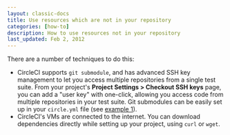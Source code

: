 ```yaml
---
layout: classic-docs
title: Use resources which are not in your repository
categories: [how-to]
description: How to use resources not in your repository
last_updated: Feb 2, 2012
---
```


There are a number of techniques to do this:

*   CircleCI supports `git submodule`, and has advanced SSH key management to let you access multiple repositories from a single test suite.
    From your project's **Project Settings > Checkout SSH keys**
    page, you can add a "user key" with one-click, allowing you access code from multiple repositories in your test suite.
    Git submodules can be easily set up in your `circle.yml` file (see [example 1](/docs/configuration/#checkout)).
*   CircleCI's VMs are connected to the internet. You can download dependencies directly while setting up your project, using
    `curl` or `wget`.
